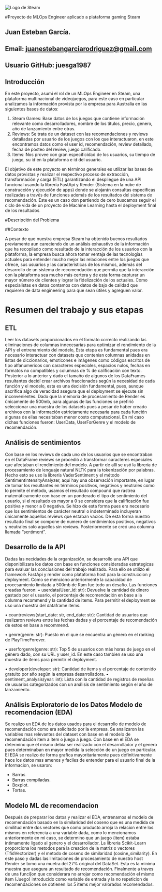 ![Logo de Steam](https://prod.assets.earlygamecdn.com/images/Steam.jpg?transform=article3x_webp&x=0.5&y=0.5)

#Proyecto de MLOps Engineer aplicado a plataforma gaming Steam
## Juan Esteban García.
## Email: juanestebangarciarodriguez@gmail.com
## Usuario GitHub: juesga1987

## Introducción

En este proyecto, asumí el rol de un MLOps Engineer en Steam, una plataforma multinacional de videojuegos, para este caso en particular analizamos la información provista por la empresa para Australia en las siguientes bases de datos:

1.	Steam Games: Base datos de los juegos que contiene información relevante como desarrolladores, nombre de los títulos, precio, genero, año de lanzamiento entre otras.
2.	Reviews: Se trata de un dataset con las recomendaciones y reviews detalladas por usuario de los juegos con los que interactuaron, en este encontramos datos como el user id, recomendación, review detallado, fecha de posteo del review, juego calificado.
3.	Items: Nos provee con gran especificidad de los usuarios, su tiempo de juego, su id en la plataforma e id del usuario.
   
El objetivo de este proyecto en términos generales es utilizar las bases de datos provistas y realizar el respectivo proceso de extracción, transformación y carga (ETL) garantizando el despliegue de una API funcional usando la librería FastApi y Render (Sistema en la nube de construcción y ejecución de apps) donde se alojarán consultas especificas realizadas a través de funciones además de los resultados del sistema de recomendación. 
Este es un caso don partiendo de cero buscamos seguir el ciclo de vida de un proyecto de Machine Learning hasta el deployment final de los resultados.

#Descripción del Problema

##Contexto

A pesar de que nuestra empresa Steam ha obtenido buenos resultados previamente aun careciendo de un análisis exhaustivo de la información que ha recopilado como resultado de la interacción de los usuarios con la plataforma, la empresa busca ahora tomar ventaja de las tecnologías actuales para entender mucho mejor las relaciones entre los juegos que ofrece, sus usuarios y las características de los mismos, además del desarrollo de un sistema de recomendación que permita que la interacción con la plataforma sea mucho más certera y de esta forma capturar un mayor número de clientes y lograr la fidelización de los actuales.
Como especialistas en datos contamos con datos de bajo de calidad que requieren de data engineering para que sean útiles y agreguen valor. 

# Resumen del trabajo y sus etapas

## ETL

Leer los datasets proporcionados en el formato correcto realizando las eliminaciones de columnas innecesarias para optimizar el rendimiento de la API y el entrenamiento del modelo, Esta etapa es fundamental pues era necesario interactuar con datasets que contenían columnas anidadas en listas de diccionarios, emoticones e imágenes como códigos escritos de tipo alfanumericos con caracteres especiales, espacios nulos, fechas en formatos no compatibles y columnas de % de calificación con texto. 
Posterior a lo anterior y dado el tamaño de algunos de los DataFrames resultantes decidí crear archivos fraccionados según la necesidad de cada función y el modelo, esta es una decisión fundamental, pues, aunque sacrifica algo de veracidad asegura que el deployment se ejecute sin inconvenientes. Dado que la memoria de procesamiento de Render es únicamente de 500mb, para algunas de las funciones se prefirió seleccionar una muestra de los datasets pues a pesar de haber creado archivos con la información estrictamente necesaria para cada función algunas de ellas necesitaban menor costo computacional. En mi caso dichas funciones fueron: UserData, UserForGenre y el modelo de recomendación.
## Análisis de sentimientos
Con base en los reviews de cada uno de los usuarios que se encontraban en el DataFrame reviews se procedió a transformar caracteres especiales que afectaban el rendimiento del modelo.
A partir de allí se usó la librería de procesamiento de lenguaje natural NLTK para la tokenización por palabras. Hecho esto se uso la librería VaderSentiment y el método SentimentIntensityAnalyzer, aquí hay una observación importante, en lugar de tomar los resultantes en términos positivos, negativos y neutrales como lo permite el método, usamos el resultado compound que rastrea matemáticamente con base en un ponderado el tipo de sentimiento del usuario, si el resultado es mayor a 0 se considera que la calificación fue positiva y menor a 0 negativa. Se hizo de esta forma pues era necesario que los sentimientos de carácter neutral o indeterminado incluyeran únicamente aquellos reviews que estaban vacíos. De esta forma nuestro resultado final se compone de numero de sentimientos positivos, negativos y neutrales solo aquellos sin reviews.
Posteriormente se creó una columna llamada “sentiment”.
## Desarrollo de la API
Dadas las necidades de la organización, se desarrollo una API que disponibilizara los datos con base en funciones consideradas estrategicas para evaluar las conclusiones del trabajo realizado. Para ello se utilizo el framework FastApi y render como plataforma host para la construccion y deployment. Como se menciono anteriormente la capacidad de procesamiento limitada a 500mb de Ram fue todo un desafio.
Las funciones creadas fueron:
•	userdata(User_id: str): Devuelve la cantidad de dinero gastado por el usuario, el porcentaje de recomendación en base a la columna recommend y la cantidad de items. Para permitir el deployment se uso una muestra del dataframe items.

•	countreviews(start_date: str, end_date: str): Cantidad de usuarios que realizaron reviews entre las fechas dadas y el porcentaje de recomendación de estos en base a recommend.

•	genre(genre: str): Puesto en el que se encuentra un género en el ranking de PlayTimeForever.

•	userforgenre(genre: str): Top 5 de usuarios con más horas de juego en el género dado, con su URL y user_id. En este caso tambien se uso una muestra de items para permitir el deployment.

•	developer(developer: str): Cantidad de items y el porcentaje de contenido gratuito por año según la empresa desarrolladora.
•	sentiment_analysis(year: int): Lista con la cantidad de registros de reseñas de usuarios categorizados con un análisis de sentimiento según el año de lanzamiento.
## Análisis Exploratorio de los Datos Modelo de recomendacion (EDA)
Se realizo un EDA de los datos usados para el desarrollo de modelo de recomendación como era solicitado por la empresa.
Se analizaron las variables mas relevantes del dataset con base en el modelo de recomendación item a item o juego a juego. Con base en el EDA se determino que el mismo debia ser realizado con el desarrollador y el genero pues determinaban en mayor medida la selección de un juego en particular.
El EDA se realizo de forma grafica mayoritariamente pues definitivamente hace los datos mas amenos y faciles de entender para el usuario final de la informacion, se usaron:
-	Barras.
-	Barras compiladas.
-	Boxplot.
-	Tortas.
## Modelo ML de recomendacion
Después de preparar los datos y realizar el EDA, entrenamos el modelo de recomendación basado en la similaridad del coseno que es una medida de similitud entre dos vectores que como producto arroja la relacion entre los mismos en referencia a una variable dada, como lo mencionamos anteriormente en mi caso, se determino que un juego (item) estaba intimamente ligado al genero y el desarrollador. 
La librería Scikit-Learn proporciona los metodos para la creacion de la matriz o vectores (TfidVectorizer) y el metodo de coseno de similaridad (cosine_similarity). En este paso y dadas las limitaciones de procesamiento de nuestro host Render se tomo una muetra del 27% original del DataSet. Esta es la minima muestra que asegura un resultado de recomendación.
Finalmente a traves de una funci[on que considerara no arrojar como recomendación el mismo item (Juego) introducido como variable de entrada y la no repeticion de recomendaciones se obtienen los 5 items mejor valorados recomendados.





